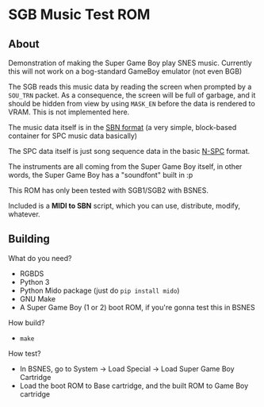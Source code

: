 # SGB Music Test ROM

## About

Demonstration of making the Super Game Boy play SNES music. Currently this will
not work on a bog-standard GameBoy emulator (not even BGB)

The SGB reads this music data by reading the screen when prompted by a `SOU_TRN`
packet. As a consequence, the screen will be full of garbage, and it should be hidden from view by using `MASK_EN` before the data is rendered to VRAM. This is not implemented here.

The music data itself is in the [SBN format](https://github.com/LuigiBlood/SBN2SPC/blob/main/README.md) (a very simple, block-based container
for SPC music data basically)

The SPC data itself is just song sequence data in the basic [N-SPC](https://sneslab.net/wiki/N-SPC_Engine) format.

The instruments are all coming from the Super Game Boy itself, in other words,
the Super Game Boy has a "soundfont" built in :p

This ROM has only been tested with SGB1/SGB2 with BSNES.

Included is a **MIDI to SBN** script, which you can use, distribute, modify, whatever.

## Building

What do you need?

* RGBDS
* Python 3
* Python Mido package (just do `pip install mido`)
* GNU Make
* A Super Game Boy (1 or 2) boot ROM, if you're gonna test this in BSNES

How build?

* `make`

How test?

* In BSNES, go to System -> Load Special -> Load Super Game Boy Cartridge
* Load the boot ROM to Base cartridge, and the built ROM to Game Boy cartridge

